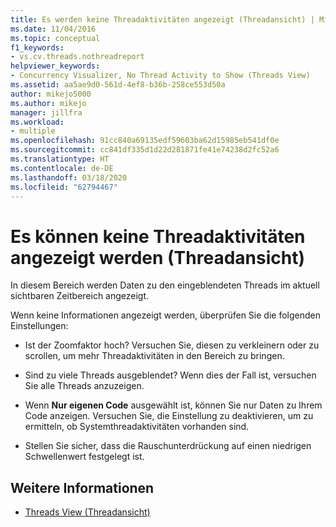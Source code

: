 ```yaml
---
title: Es werden keine Threadaktivitäten angezeigt (Threadansicht) | Microsoft-Dokumentation
ms.date: 11/04/2016
ms.topic: conceptual
f1_keywords:
- vs.cv.threads.nothreadreport
helpviewer_keywords:
- Concurrency Visualizer, No Thread Activity to Show (Threads View)
ms.assetid: aa5ae9d0-561d-4ef8-b36b-258ce553d50a
author: mikejo5000
ms.author: mikejo
manager: jillfra
ms.workload:
- multiple
ms.openlocfilehash: 91cc840a69135edf59603ba62d15985eb541df0e
ms.sourcegitcommit: cc841df335d1d22d281871fe41e74238d2fc52a6
ms.translationtype: HT
ms.contentlocale: de-DE
ms.lasthandoff: 03/18/2020
ms.locfileid: "62794467"
---
```

# <a name="no-thread-activity-to-show-threads-view"></a>Es können keine Threadaktivitäten angezeigt werden (Threadansicht)
In diesem Bereich werden Daten zu den eingeblendeten Threads im aktuell sichtbaren Zeitbereich angezeigt.

 Wenn keine Informationen angezeigt werden, überprüfen Sie die folgenden Einstellungen:

- Ist der Zoomfaktor hoch? Versuchen Sie, diesen zu verkleinern oder zu scrollen, um mehr Threadaktivitäten in den Bereich zu bringen.

- Sind zu viele Threads ausgeblendet? Wenn dies der Fall ist, versuchen Sie alle Threads anzuzeigen.

- Wenn **Nur eigenen Code** ausgewählt ist, können Sie nur Daten zu Ihrem Code anzeigen. Versuchen Sie, die Einstellung zu deaktivieren, um zu ermitteln, ob Systemthreadaktivitäten vorhanden sind.

- Stellen Sie sicher, dass die Rauschunterdrückung auf einen niedrigen Schwellenwert festgelegt ist.

## <a name="see-also"></a>Weitere Informationen
- [Threads View (Threadansicht)](../profiling/threads-view-parallel-performance.md)